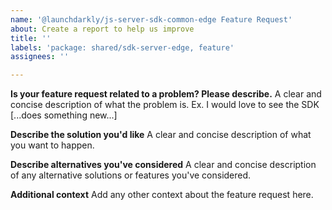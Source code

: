 ```yaml
---
name: '@launchdarkly/js-server-sdk-common-edge Feature Request'
about: Create a report to help us improve
title: ''
labels: 'package: shared/sdk-server-edge, feature'
assignees: ''

---
```


**Is your feature request related to a problem? Please describe.**
A clear and concise description of what the problem is. Ex. I would love to see the SDK [...does something new...]

**Describe the solution you'd like**
A clear and concise description of what you want to happen.

**Describe alternatives you've considered**
A clear and concise description of any alternative solutions or features you've considered.

**Additional context**
Add any other context about the feature request here.